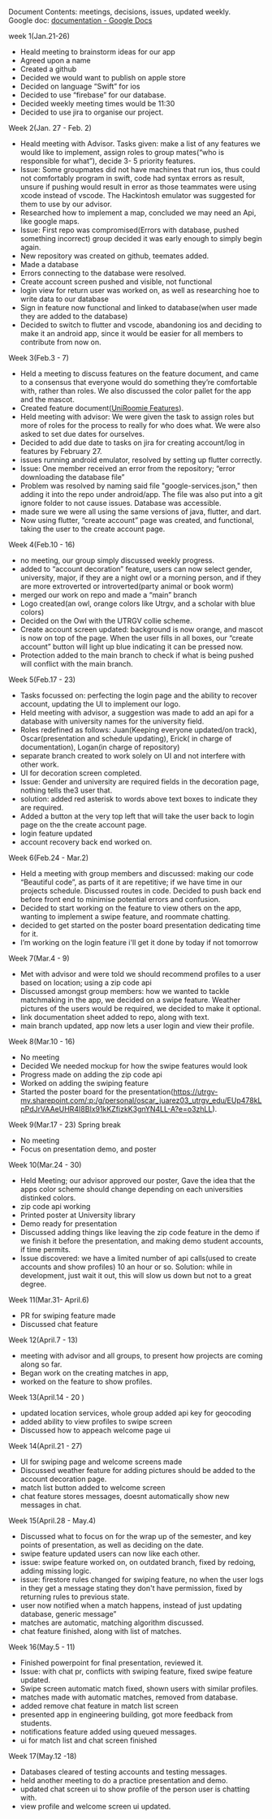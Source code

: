 Document Contents: meetings, decisions, issues, updated weekly.   
Google doc: [documentation \- Google Docs](https://docs.google.com/document/d/1Cs257VNccyX2ZphY6zYQAztMfx5LTOyhZOp391XJClg/edit?tab=t.0)

week 1(Jan.21-26)  
- Heald meeting to brainstorm ideas for our app  
- Agreed upon a name  
- Created a github  
- Decided we would want to publish on apple store   
- Decided on language “Swift” for ios  
- Decided to use “firebase” for our database.   
- Decided weekly meeting times would be 11:30  
- Decided to use jira to organise our project. 

Week 2(Jan. 27 \- Feb. 2\)  
- Heald meeting with Advisor. Tasks given: make a list of any features we would like to implement, assign roles to group mates(“who is responsible for what”), decide 3- 5 priority features.   
- Issue: Some groupmates did not have machines that run ios, thus could not comfortably program in swift, code had syntax errors as result, unsure if pushing would result in error as those teammates were using xcode instead of vscode. The Hackintosh emulator was suggested for them to use by our advisor.   
- Researched how to implement a map, concluded we may need an Api, like google maps.  
- Issue: First repo was compromised(Errors with database, pushed something incorrect) group decided it was early enough to simply begin again.  
- New repository was created on github, teemates added.    
- Made a database  
- Errors connecting to the database were resolved.   
- Create account screen pushed and visible, not functional  
- login view for return user was worked on, as well as researching hoe to write data to our database   
- Sign in feature now functional and linked to database(when user made they are added to  the database)  
- Decided to switch to flutter and vscode, abandoning ios and deciding to make it an android app, since it would be easier for all members to contribute from now on. 

Week 3(Feb.3 \- 7\)  
- Held a meeting to discuss features on the feature document, and came to a consensus that everyone would do something they’re comfortable with, rather than roles. We also discussed the color pallet for the app and the mascot.   
- Created feature document([UniRoomie Features](https://docs.google.com/document/d/1vobQ22JyAnm2-GWVllllg-p0cxPhBAV0m9cbqDtK7l8/edit?usp=sharing)).  
- Held meeting with advisor: We were given the task to assign roles but more of roles for the process to really for who does what. We were also asked to set due dates for ourselves.   
- Decided to add due date to tasks on jira for creating account/log in features by February 27\.   
- issues running android emulator, resolved by setting up flutter correctly.   
- Issue: One member received an error from the repository; “error downloading the database file”   
- Problem was resolved by naming said file "google-services.json," then adding it into the repo under android/app. The file was also put into a git ignore folder to not cause issues. Database was accessible.   
- made sure we were all using the same versions of java, flutter, and dart.   
- Now using flutter, “create account” page was created, and functional, taking the user to the create account page.

Week 4(Feb.10 \- 16\)  
- no meeting, our group simply discussed weekly progress.   
- added to “account decoration” feature, users can now select gender, university, major, if they are a night owl or a morning person, and if they are more extroverted or introverted(party animal or book worm)  
- merged our work on repo and made a “main” branch  
- Logo created(an owl, orange colors like Utrgv, and a scholar with blue colors)  
- Decided on the Owl with the UTRGV collie scheme.   
- Create account screen updated: background is now orange, and mascot is now on top of  the page. When the user fills in all boxes, our “create account” button will light up blue indicating it can be pressed now.   
- Protection added to the main branch to check if what is being pushed will conflict with the main branch. 

Week 5(Feb.17 \- 23\)  
- Tasks focussed on: perfecting the login page and the ability to recover account, updating the UI to implement our logo.   
- Held meeting with advisor, a suggestion was made to add an api for a database with university names for the university field.  
- Roles redefined as follows: Juan(Keeping everyone updated/on track), Oscar(presentation and schedule updating), Erick( in charge of documentation), Logan(in charge of repository)  
- separate branch created to work solely on UI and not interfere with other work.  
- UI for decoration screen completed.   
- Issue: Gender and university are required fields in the decoration page, nothing tells the3 user that.   
- solution: added red asterisk to words above text boxes to indicate they are required.   
- Added a button at the very top left that will take the user back to login page on the the create account page.   
- login feature updated  
- account recovery back end worked on.

Week 6(Feb.24 \- Mar.2)  
- Held a meeting with group members and discussed: making our code “Beautiful code”, as parts of it are repetitive; if we have time in our projects schedule. Discussed routes in code. Decided to push back end before front end to minimise potential errors and confusion.   
- Decided to start working on the feature to view others on the app, wanting to implement a swipe feature, and roommate chatting.   
- decided to get started on the poster board presentation dedicating time for it.   
- I’m working on the login feature i'll get it done by today if not tomorrow

Week 7(Mar.4 \- 9\)  
- Met with advisor and were told we should recommend profiles to a user based on location; using a zip code api
- Discussed amongst group members: how we wanted to tackle matchmaking in the app, we decided on a swipe feature. Weather pictures of the users would be required, we decided to make it optional. 
- link documentation sheet added to repo, along with text.
- main branch updated, app now lets a user login and view their profile. 

Week 8(Mar.10 - 16)
- No meeting
- Decided We needed mockup for how the swipe features would look 
- Progress made on adding the zip code api
- Worked on adding the swiping feature
- Started the poster board for the presentation(https://utrgv-my.sharepoint.com/:p:/g/personal/oscar_juarez03_utrgv_edu/EUp478kLpPdJrVAAeUHR4I8BIx91kKZfizkK3gnYN4LL-A?e=o3zhLL). 

Week 9(Mar.17 - 23)
Spring break
- No meeting
- Focus on presentation demo, and poster

Week 10(Mar.24 - 30)
- Held Meeting; our advisor approved our poster, Gave the idea that the apps color scheme should change depending on each universities distinked colors. 
- zip code api working
- Printed poster at University library 
- Demo ready for presentation
- Discussed adding things like leaving the zip code feature in the demo if we finish it before the presentation, and making demo student accounts, if time permits.  
- Issue discovered: we have a limited number of api calls(used to create accounts and show profiles)  10 an hour or so. Solution: while in development, just wait it out, this will slow us down but not to a great degree. 

Week 11(Mar.31- April.6)
- PR for swiping feature made
- Discussed chat feature

Week 12(April.7 - 13)
- meeting with advisor and all groups, to present how projects are coming along so far. 
- Began work on the creating matches in app, 
- worked on the feature to show profiles.

Week 13(April.14 - 20 )
- updated location services, whole group added api key for geocoding
- added ability to view profiles to swipe screen
- Discussed how to appeach welcome page ui

Week 14(April.21 - 27)
- UI for swiping page and welcome screens made
- Discussed weather feature for adding pictures should be added to the account decoration page.
- match list button added to welcome screen
- chat feature stores messages, doesnt automatically show new messages in chat.

Week 15(April.28 - May.4)
- Discussed what to focus on for the wrap up of the semester, and key points of presentation, as well as deciding on the date. 
- swipe feature updated users can now like each other.
- issue: swipe feature worked on, on outdated branch, fixed by redoing, adding missing logic. 
- issue: firestore rules changed for swiping feature, no when the user logs in they get a message stating they don't have permission, fixed by returning rules to previous state. 
- user now notified when a match happens, instead of just updating database, generic message” 
- matches are automatic, matching algorithm discussed. 
- chat feature finished, along with list of matches. 

Week 16(May.5 - 11)
- Finished powerpoint for final presentation, reviewed it. 
- Issue: with chat pr, conflicts with swiping feature, fixed swipe feature updated. 
- Swipe screen automatic match fixed, shown users with similar profiles. 
- matches made with automatic matches, removed from database.
- added remove chat feature in match list screen
- presented app in engineering building, got more feedback from students.
- notifications feature added using queued messages. 
- ui for match list and chat screen finished

Week 17(May.12 -18)
- Databases cleared of testing accounts and testing messages. 
- held another meeting to do a practice presentation and demo. 
- updated chat screen ui to show profile of the person user is chatting with. 
- view profile and welcome screen ui updated. 



